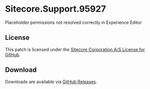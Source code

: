 # Sitecore.Support.95927
Placeholder permissions not resolved correctly in Experience Editor

## License  
This patch is licensed under the [Sitecore Corporation A/S License for GitHub](https://github.com/sitecoresupport/Sitecore.Support.95927/blob/master/LICENSE).  

## Download  
Downloads are available via [GitHub Releases](https://github.com/sitecoresupport/Sitecore.Support.95927/releases).  
